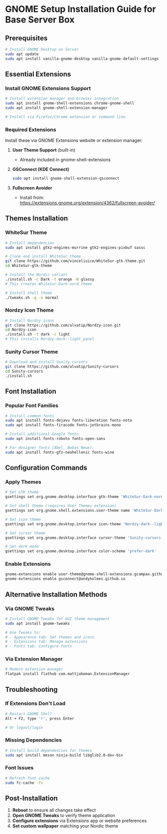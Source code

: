 # GNOME Setup Installation Guide for Base Server Box

## Prerequisites
```bash
# Install GNOME Desktop on Server
sudo apt update
sudo apt install vanilla-gnome-desktop vanilla-gnome-default-settings
```

## Essential Extensions

### Install GNOME Extensions Support
```bash
# Install extension manager and browser integration
sudo apt install gnome-shell-extensions chrome-gnome-shell
sudo apt install gnome-shell-extension-manager

# Install via Firefox/Chrome extension or command line
```

### Required Extensions
Install these via GNOME Extensions website or extension manager:

1. **User Theme Support** (built-in)
   - Already included in gnome-shell-extensions

2. **GSConnect (KDE Connect)**
   ```bash
   sudo apt install gnome-shell-extension-gsconnect
   ```

3. **Fullscreen Avoider**
   - Install from: https://extensions.gnome.org/extension/4362/fullscreen-avoider/

## Themes Installation

### WhiteSur Theme
```bash
# Install dependencies
sudo apt install gtk2-engines-murrine gtk2-engines-pixbuf sassc

# Clone and install WhiteSur theme
git clone https://github.com/vinceliuice/WhiteSur-gtk-theme.git
cd WhiteSur-gtk-theme

# Install the Nordic variant
./install.sh -c Dark -t orange -N glassy
# This creates WhiteSur-Dark-nord theme

# Install shell theme
./tweaks.sh -g -o normal
```

### Nordzy Icon Theme
```bash
# Install Nordzy icons
git clone https://github.com/alvatip/Nordzy-icon.git
cd Nordzy-icon
./install.sh -t dark -c light
# This installs Nordzy-dark--light_panel
```

### Sunity Cursor Theme
```bash
# Download and install Sunity cursors
git clone https://github.com/alvatip/Sunity-cursors
cd Sunity-cursors
./install.sh
```

## Font Installation

### Popular Font Families
```bash
# Install common fonts
sudo apt install fonts-dejavu fonts-liberation fonts-noto
sudo apt install fonts-firacode fonts-jetbrains-mono

# Install additional Google fonts
sudo apt install fonts-roboto fonts-open-sans

# For designer fonts (Abel, Bebas Neue):
sudo apt install fonts-gfs-neohellenic fonts-wine
```

## Configuration Commands

### Apply Themes
```bash
# Set GTK theme
gsettings set org.gnome.desktop.interface gtk-theme 'WhiteSur-Dark-nord'

# Set shell theme (requires User Themes extension)
gsettings set org.gnome.shell.extensions.user-theme name 'WhiteSur-Dark-nord'

# Set icon theme
gsettings set org.gnome.desktop.interface icon-theme 'Nordzy-dark--light_panel'

# Set cursor theme
gsettings set org.gnome.desktop.interface cursor-theme 'Sunity-cursors'

# Set dark mode
gsettings set org.gnome.desktop.interface color-scheme 'prefer-dark'
```

### Enable Extensions
```bash
gnome-extensions enable user-theme@gnome-shell-extensions.gcampax.github.com
gnome-extensions enable gsconnect@andyholmes.github.io

```

## Alternative Installation Methods

### Via GNOME Tweaks
```bash
# Install GNOME Tweaks for GUI theme management
sudo apt install gnome-tweaks

# Use Tweaks to:
# - Appearance tab: Set themes and icons
# - Extensions tab: Manage extensions
# - Fonts tab: Configure fonts
```

### Via Extension Manager
```bash
# Modern extension manager
flatpak install flathub com.mattjakeman.ExtensionManager
```

## Troubleshooting

### If Extensions Don't Load
```bash
# Restart GNOME Shell
Alt + F2, type 'r', press Enter

# Or logout/login
```

### Missing Dependencies
```bash
# Install build dependencies for themes
sudo apt install meson ninja-build libglib2.0-dev-bin
```

### Font Issues
```bash
# Refresh font cache
sudo fc-cache -fv
```

## Post-Installation

1. **Reboot** to ensure all changes take effect
2. **Open GNOME Tweaks** to verify theme application
3. **Configure extensions** via Extensions app or website preferences
4. **Set custom wallpaper** matching your Nordic theme

